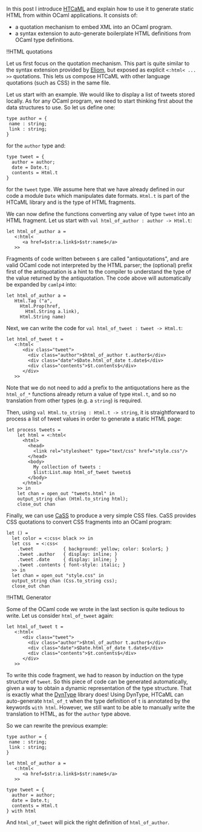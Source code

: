 In this post I introduce [HTCaML](http://www.github.com/samoht/htcaml)
and explain how to use it to generate static HTML from within OCaml applications. It consists of:

* a quotation mechanism to embed XML into an OCaml program.
* a syntax extension to auto-generate boilerplate HTML definitions from OCaml type definitions.

!!HTML quotations

Let us first focus on the quotation mechanism. This part is quite
similar to the syntax extension provided by
[Eliom](http://ocsigen.org/eliom/manual/1.3.0/), but exposed as
explicit `<:html< ... >>` quotations. This lets us compose HTCaML with
other language quotations (such as CSS) in the same file.

Let us start with an example. We would like to display a list of tweets
stored locally. As for any OCaml program, we need to start thinking first
about the data structures to use. So let us define one:

```
type author = {
 name : string;
 link : string;
}
```

for the `author` type and:

```
type tweet = {
  author = author;
  date = Date.t;
  contents = Html.t
}
```

for the `tweet` type. We assume here that we have already defined in our
code a module `Date` which manipulates date formats. `Html.t` is
part of the HTCaML library and is the type of HTML fragments.

We can now define the functions converting any value of type `tweet`
into an HTML fragment. Let us start with `val html_of_author : author -> Html.t`:

```
let html_of_author a =
   <:html<
      <a href=$str:a.link$>$str:name$</a>
   >>
```

Fragments of code written between `$` are called "antiquotations", and
are valid OCaml code not interpreted by the HTML parser; the
(optional) prefix first of the antiquotation is a hint to the compiler
to understand the type of the value returned by the antiquotation. The
code above will automatically be expanded by `camlp4` into:

```
let html_of_author a =
   Html.Tag ("a",
     Html.Prop(href,
       Html.String a.link),
     Html.String name)
```

Next, we can write the code for `val html_of_tweet : tweet -> Html.t`:

```
let html_of_tweet t =
   <:html<
      <div class="tweet">
        <div class="author">$html_of_author t.author$</div>
        <div class="date">$Date.html_of_date t.date$</div>
        <div class="contents">$t.contents$</div>
      </div>
   >>
```

Note that we do not need to add a prefix to the antiquotations here as
the `html_of_*` functions already return a value of type `Html.t`, and so
no translation from other types (e.g. a `string`) is required.

Then, using `val Html.to_string : Html.t -> string`, it is
straightforward to process a list of tweet values in order to generate
a static HTML page:

```
let process tweets =
    let html = <:html<
      <html>
        <head>
          <link rel="stylesheet" type="text/css" href="style.css"/>
        </head>
        <body>
          My collection of tweets :
          $list:List.map html_of_tweet tweets$
        </body>
      </html>
    >> in
    let chan = open_out "tweets.html" in
    output_string chan (Html.to_string html);
    close_out chan
```

Finally, we can use [CaSS](http://www.github.com/samoht/cass) to produce
a very simple CSS files. CaSS provides CSS quotations to convert CSS
fragments into an OCaml program:

```
let () =
  let color = <:css< black >> in
  let css  = <:css<
    .tweet           { background: yellow; color: $color$; }
    .tweet .author   { display: inline; }
    .tweet .date     { display: inline; }
    .tweet .contents { font-style: italic; }
  >> in
  let chan = open_out "style.css" in
  output_string chan (Css.to_string css);
  close_out chan
```

!!HTML Generator
 
Some of the OCaml code we wrote in the last section is quite tedious
to write. Let us consider `html_of_tweet` again:

```
let html_of_tweet t =
   <:html<
      <div class="tweet">
        <div class="author">$html_of_author t.author$</div>
        <div class="date">$Date.html_of_date t.date$</div>
        <div class="contents">$t.contents$</div>
      </div>
   >>
```

To write this code fragment, we had to reason by
induction on the type structure of `tweet`. So this piece of code can
be generated automatically, given a way to obtain a dynamic representation of the
type structure. That is exactly what the
[DynType](http://www.github.com/samoht/dyntype) library does!
Using DynType, HTCaML can auto-generate `html_of_t` when the type definition of
`t` is annotated by the keywords `with html`. However, we still want
to be able to manually write the translation to HTML, as for the
`author` type above.

So we can rewrite the previous example:

```
type author = {
 name : string;
 link : string;
}

let html_of_author a =
   <:html<
      <a href=$str:a.link$>$str:name$</a>
   >>

type tweet = {
  author = author;
  date = Date.t;
  contents = Html.t
} with html
```

And `html_of_tweet` will pick the right definition of `html_of_author`.

